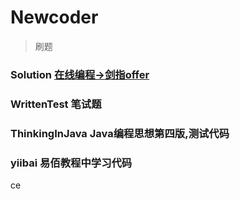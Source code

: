 # Newcoder
> 刷题

### Solution    [在线编程->剑指offer](https://www.nowcoder.com/ta/coding-interviews )
### WrittenTest 笔试题
### ThinkingInJava Java编程思想第四版,测试代码
### yiibai 易佰教程中学习代码

ce